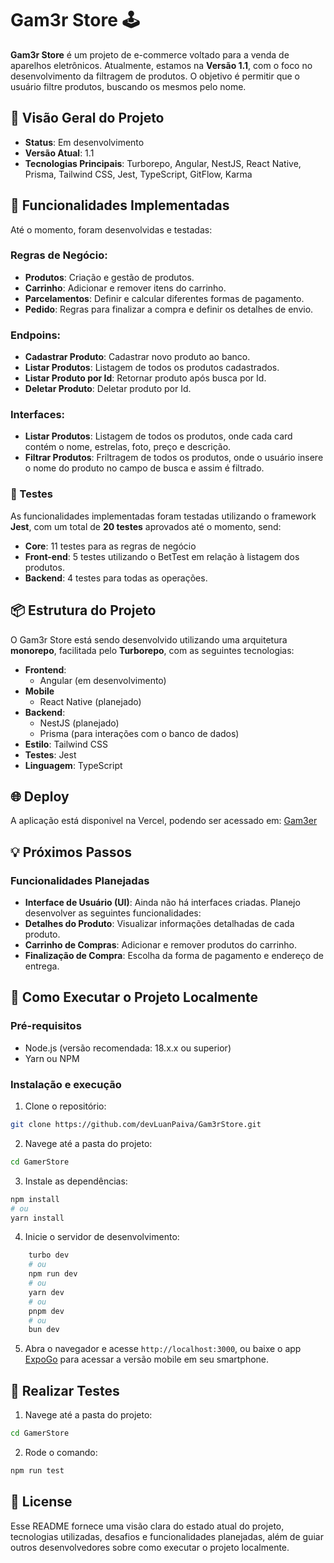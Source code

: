# Gam3r Store 🕹️

**Gam3r Store** é um projeto de e-commerce voltado para a venda de aparelhos eletrônicos. Atualmente, estamos na **Versão 1.1**, com o foco no desenvolvimento da filtragem de produtos. O objetivo é permitir que o usuário filtre produtos, buscando os mesmos pelo nome.

## 🚀 Visão Geral do Projeto

- **Status**: Em desenvolvimento
- **Versão Atual**: 1.1
- **Tecnologias Principais**: Turborepo, Angular, NestJS, React Native, Prisma, Tailwind CSS, Jest, TypeScript, GitFlow, Karma

## 🔧 Funcionalidades Implementadas

Até o momento, foram desenvolvidas e testadas:
### Regras de Negócio:
- **Produtos**: Criação e gestão de produtos.
- **Carrinho**: Adicionar e remover itens do carrinho.
- **Parcelamentos**: Definir e calcular diferentes formas de pagamento.
- **Pedido**: Regras para finalizar a compra e definir os detalhes de envio.

### Endpoins:
- **Cadastrar Produto**: Cadastrar novo produto ao banco.
- **Listar Produtos**: Listagem de todos os produtos cadastrados.
- **Listar Produto por Id**: Retornar produto após busca por Id.
- **Deletar Produto**: Deletar produto por Id.

### Interfaces:
- **Listar Produtos**: Listagem de todos os produtos, onde cada card contém o nome, estrelas, foto, preço e descrição.
- **Filtrar Produtos**: Friltragem de todos os produtos, onde o usuário insere o nome do produto no campo de busca e assim é filtrado.

### 🧪 Testes

As funcionalidades implementadas foram testadas utilizando o framework **Jest**, com um total de **20 testes** aprovados até o momento, send:
- **Core**: 11 testes para as regras de negócio
- **Front-end**: 5 testes utilizando o BetTest em relação à listagem dos produtos.
- **Backend**: 4 testes para todas as operações.

## 📦 Estrutura do Projeto

O Gam3r Store está sendo desenvolvido utilizando uma arquitetura **monorepo**, facilitada pelo **Turborepo**, com as seguintes tecnologias:

- **Frontend**: 
  - Angular (em desenvolvimento)
- **Mobile**
  - React Native (planejado)
- **Backend**: 
  - NestJS (planejado)
  - Prisma (para interações com o banco de dados)
- **Estilo**: Tailwind CSS
- **Testes**: Jest
- **Linguagem**: TypeScript

## 🌐 Deploy
A aplicação está disponivel na Vercel, podendo ser acessado em: [Gam3er](https://game-api-beta.vercel.app)

## 💡 Próximos Passos

### Funcionalidades Planejadas

- **Interface de Usuário (UI)**: Ainda não há interfaces criadas. Planejo desenvolver as seguintes funcionalidades:
- **Detalhes do Produto**: Visualizar informações detalhadas de cada produto.
- **Carrinho de Compras**: Adicionar e remover produtos do carrinho.
- **Finalização de Compra**: Escolha da forma de pagamento e endereço de entrega.

## 📂 Como Executar o Projeto Localmente

### Pré-requisitos

- Node.js (versão recomendada: 18.x.x ou superior)
- Yarn ou NPM

### Instalação e execução
1. Clone o repositório:
```sh
git clone https://github.com/devLuanPaiva/Gam3rStore.git
```
2. Navege até a pasta do projeto:
```sh
cd GamerStore
```
3. Instale as dependências:
```bash
npm install
# ou 
yarn install
```
4. Inicie o servidor de desenvolvimento:

```bash
    turbo dev
    # ou
    npm run dev
    # ou
    yarn dev
    # ou
    pnpm dev
    # ou
    bun dev
```
5. Abra o navegador e acesse `http://localhost:3000`, ou baixe o app [ExpoGo](https://expo.dev/go) para acessar a versão mobile em seu smartphone.

## 🧪 Realizar Testes

1. Navege até a pasta do projeto:
```sh
cd GamerStore
```
2. Rode o comando:
```sh
npm run test
```

## 🧾 License
Esse README fornece uma visão clara do estado atual do projeto, tecnologias utilizadas, desafios e funcionalidades planejadas, além de guiar outros desenvolvedores sobre como executar o projeto localmente.
